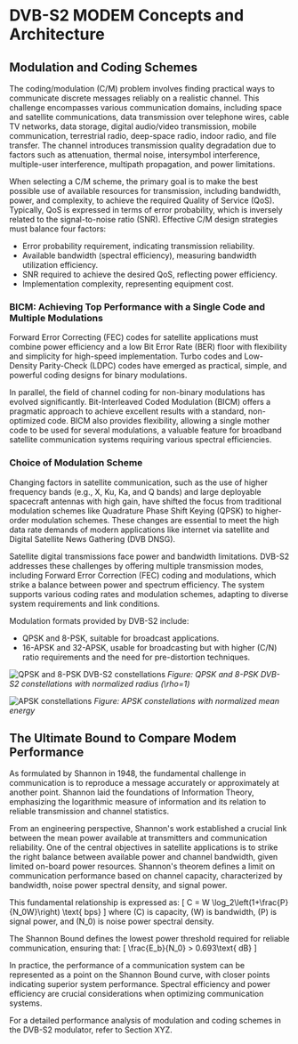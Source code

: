 # DVB-S2 MODEM Concepts and Architecture

## Modulation and Coding Schemes

The coding/modulation (C/M) problem involves finding practical ways to communicate discrete messages reliably on a realistic channel. This challenge encompasses various communication domains, including space and satellite communications, data transmission over telephone wires, cable TV networks, data storage, digital audio/video transmission, mobile communication, terrestrial radio, deep-space radio, indoor radio, and file transfer. The channel introduces transmission quality degradation due to factors such as attenuation, thermal noise, intersymbol interference, multiple-user interference, multipath propagation, and power limitations.

When selecting a C/M scheme, the primary goal is to make the best possible use of available resources for transmission, including bandwidth, power, and complexity, to achieve the required Quality of Service (QoS). Typically, QoS is expressed in terms of error probability, which is inversely related to the signal-to-noise ratio (SNR). Effective C/M design strategies must balance four factors:

- Error probability requirement, indicating transmission reliability.
- Available bandwidth (spectral efficiency), measuring bandwidth utilization efficiency.
- SNR required to achieve the desired QoS, reflecting power efficiency.
- Implementation complexity, representing equipment cost.

### BICM: Achieving Top Performance with a Single Code and Multiple Modulations

Forward Error Correcting (FEC) codes for satellite applications must combine power efficiency and a low Bit Error Rate (BER) floor with flexibility and simplicity for high-speed implementation. Turbo codes and Low-Density Parity-Check (LDPC) codes have emerged as practical, simple, and powerful coding designs for binary modulations.

In parallel, the field of channel coding for non-binary modulations has evolved significantly. Bit-Interleaved Coded Modulation (BICM) offers a pragmatic approach to achieve excellent results with a standard, non-optimized code. BICM also provides flexibility, allowing a single mother code to be used for several modulations, a valuable feature for broadband satellite communication systems requiring various spectral efficiencies.

### Choice of Modulation Scheme

Changing factors in satellite communication, such as the use of higher frequency bands (e.g., X, Ku, Ka, and Q bands) and large deployable spacecraft antennas with high gain, have shifted the focus from traditional modulation schemes like Quadrature Phase Shift Keying (QPSK) to higher-order modulation schemes. These changes are essential to meet the high data rate demands of modern applications like internet via satellite and Digital Satellite News Gathering (DVB DNSG).

Satellite digital transmissions face power and bandwidth limitations. DVB-S2 addresses these challenges by offering multiple transmission modes, including Forward Error Correction (FEC) coding and modulations, which strike a balance between power and spectrum efficiency. The system supports various coding rates and modulation schemes, adapting to diverse system requirements and link conditions.

Modulation formats provided by DVB-S2 include:
- QPSK and 8-PSK, suitable for broadcast applications.
- 16-APSK and 32-APSK, usable for broadcasting but with higher \(C/N\) ratio requirements and the need for pre-distortion techniques.

![QPSK and 8-PSK DVB-S2 constellations](figure-link-here) *Figure: QPSK and 8-PSK DVB-S2 constellations with normalized radius \(\rho=1\)*

![APSK constellations](figure-link-here) *Figure: APSK constellations with normalized mean energy*

## The Ultimate Bound to Compare Modem Performance

As formulated by Shannon in 1948, the fundamental challenge in communication is to reproduce a message accurately or approximately at another point. Shannon laid the foundations of Information Theory, emphasizing the logarithmic measure of information and its relation to reliable transmission and channel statistics.

From an engineering perspective, Shannon's work established a crucial link between the mean power available at transmitters and communication reliability. One of the central objectives in satellite applications is to strike the right balance between available power and channel bandwidth, given limited on-board power resources. Shannon's theorem defines a limit on communication performance based on channel capacity, characterized by bandwidth, noise power spectral density, and signal power.

This fundamental relationship is expressed as:
\[
C = W \log_2\left(1+\frac{P}{N_0W}\right) \text{ bps}
\]
where \(C\) is capacity, \(W\) is bandwidth, \(P\) is signal power, and \(N_0\) is noise power spectral density.

The Shannon Bound defines the lowest power threshold required for reliable communication, ensuring that:
\[
\frac{E_b}{N_0} > 0.693\text{ dB}
\]

In practice, the performance of a communication system can be represented as a point on the Shannon Bound curve, with closer points indicating superior system performance. Spectral efficiency and power efficiency are crucial considerations when optimizing communication systems.

For a detailed performance analysis of modulation and coding schemes in the DVB-S2 modulator, refer to Section XYZ.

